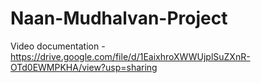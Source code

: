 # Naan-Mudhalvan-Project

Video documentation - https://drive.google.com/file/d/1EaixhroXWWUjplSuZXnR-OTd0EWMPKHA/view?usp=sharing
